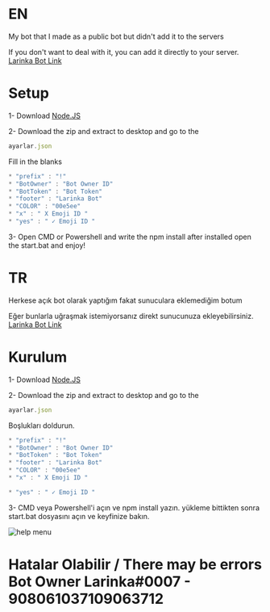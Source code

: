 # EN
My bot that I made as a public bot but didn't add it to the servers

If you don't want to deal with it, you can add it directly to your server. [Larinka Bot Link](https://discord.com/api/oauth2/authorize?client_id=902223088295497758&permissions=8&scope=bot)

# Setup

1- Download [Node.JS](https://nodejs.org/en/)

2- Download the zip and extract to desktop and go to the 
```js
ayarlar.json
```
Fill in the blanks
```js
* "prefix" : "!"
* "BotOwner" : "Bot Owner ID"
* "BotToken" : "Bot Token"
* "footer" : "Larinka Bot"
* "COLOR" : "00e5ee"
* "x" : " X Emoji ID " 
* "yes" : " ✓ Emoji ID "
```
3- Open CMD or Powershell and write the npm install
after installed open the start.bat and enjoy!

# TR
Herkese açık bot olarak yaptığım fakat sunuculara eklemediğim botum

Eğer bunlarla uğraşmak istemiyorsanız direkt sunucunuza ekleyebilirsiniz. [Larinka Bot Link](https://discord.com/api/oauth2/authorize?client_id=902223088295497758&permissions=8&scope=bot)


# Kurulum
1- Download [Node.JS](https://nodejs.org/en/)

2- Download the zip and extract to desktop and go to the 
```js
ayarlar.json
```
Boşlukları doldurun.
```js
* "prefix" : "!"
* "BotOwner" : "Bot Owner ID"
* "BotToken" : "Bot Token"
* "footer" : "Larinka Bot"
* "COLOR" : "00e5ee"
* "x" : " X Emoji ID "

* "yes" : " ✓ Emoji ID "
```
3- CMD veya Powershell'i açın ve npm install yazın. 
yükleme bittikten sonra start.bat dosyasını açın ve keyfinize bakın.

![help menu](https://user-images.githubusercontent.com/96020061/162844291-29db68bb-3a38-4ae3-92ce-1013ed8f8486.jpg)

# Hatalar Olabilir / There may be errors Bot Owner Larinka#0007 - 908061037109063712
